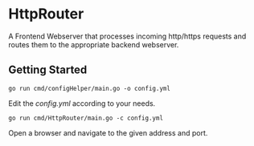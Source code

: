 # HttpRouter

A Frontend Webserver that processes incoming http/https requests and routes 
them to the appropriate backend webserver.

## Getting Started

```go run cmd/configHelper/main.go -o config.yml```

Edit the _config.yml_ according to your needs.

```go run cmd/HttpRouter/main.go -c config.yml```

Open a browser and navigate to the given address and port.

